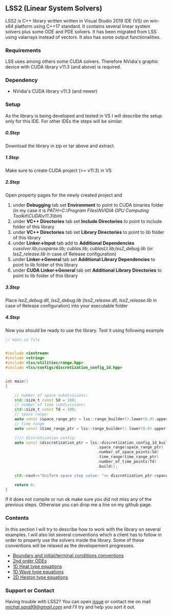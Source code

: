 ## LSS2 (Linear System Solvers)

LSS2 is C++ library written written in Visual Studio 2019 IDE (VS) on win-x64 platform using C++17 standard. It contains several linear system solvers plus some ODE and PDE solvers. It has been migrated from LSS using valarrays instead of vectors.
It also has some output functionalities.

### Requirements

LSS uses among others some CUDA solvers. Therefore NVidia's graphic device with CUDA library v11.3 (and above) is required.

### Dependency

* NVidia's CUDA library v11.3 (and newer)

### Setup

As the library is being developed and tested in VS I will describe the setup only for this IDE. For other IDEs the steps will be similar.

##### 0.Step
Download the library in zip or tar above and extract. 

##### 1.Step
Make sure to create CUDA project (>= v11.3) in VS

##### 2.Step
Open property pages for the newly created project and
1. under **Debugging** tab set **Environment** to point to CUDA binaries folder (in my case it is *PATH=C:\Program Files\NVIDIA GPU Computing Toolkit\CUDA\v11.3\bin*)
2. under **VC++ Directories** tab set **Include Directories** to point to include folder of this library
3. under **VC++ Directories** tab set **Library Directories** to point to lib folder of this library
4. under **Linker->Input** tab add to **Additional Dependencies** *cusolver.lib*;*cusparse.lib*; *cublas.lib*; *cublasLt.lib*;*lss2_debug.lib* (or *lss2_release.lib* in case of Release configuration)
5. under **Linker->General** tab set **Additional Library Dependencies** to point to lib folder of this library
6. under **CUDA Linker->General** tab set **Additional Library Directories** to point to lib folder of this library

##### 3.Step
Place *lss2_debug.dll*, *lss2_debug.lib* (*lss2_release.dll*, *lss2_release.lib* in case of Release configuration) into your executable folder

##### 4.Step
Now you should be ready to use the library. Test it using following example


```cpp
// main.cu file 


#include <iostream>
#include <string>
#include <lss/utilities/range.hpp>
#include <lss/configs/discretization_config_1d.hpp>


int main()
{

    // number of space subdivisions:
    std::size_t const Sd = 100;
    // number of time subdivisions:
    std::size_t const Td = 100;
    // space range:
    auto const &space_range_ptr = lss::range_builder().lower(0.0).upper(20.0).build();
    // time range
    auto const &time_range_ptr = lss::range_builder().lower(0.0).upper(1.0).build();

    //// discretization config:
    auto const &discretization_ptr = lss::discretization_config_1d_builder()
                                        .space_range(space_range_ptr)
                                        .number_of_space_points(Sd)
                                        .time_range(time_range_ptr)
                                        .number_of_time_points(Td)
                                        .build();

    std::cout<<"Uniform space step value: "<< discretization_ptr->space_step()<<"\n";

    return 0;
}
```
If it does not compile or run ok make sure you did not miss any of the previous steps. Otherwise you can drop me a line on my github page.


### Contents

In this section I will try to describe how to work with the library on several examples. I will also list several conventions which a client has to follow in order to properly use the solvers inside the library. Some of these conventions will be relaxed as the developement progresses.

*  [Boundary and initial/terminal conditions conventions](./boundary-conventions.html)
*  [2nd order ODEs](./second-degree-ode.html)
*  [1D Heat type equations](./heat-type-1d.html)
*  [1D Wave type equations](./wave-type-1d.html)
*  [2D Heston type equations](./heston-type-2d.html)


### Support or Contact

Having trouble with LSS2? You can open [issue](https://github.com/MichalSara99/lss/issues) or contact me on mail *michal.sara99@gmail.com* and I’ll try and help you sort it out.
